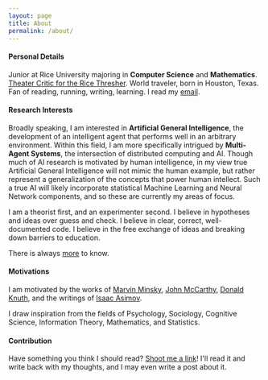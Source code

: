```yaml
---
layout: page
title: About
permalink: /about/
---
```


#### Personal Details

Junior at Rice University majoring in **Computer Science** and **Mathematics**. [Theater Critic for the Rice Thresher](http://www.ricethresher.org/staff/cannon-lewis). World traveler, born in Houston, Texas. Fan of reading, running, writing, learning. I read my [email](mailto:cannon10100@gmail.com).

#### Research Interests

Broadly speaking, I am interested in **Artificial General Intelligence**, the development of an intelligent agent that performs well in an arbitrary environment. Within this field, I am more specifically intrigued by **Multi-Agent Systems**, the intersection of distributed computing and AI. Though much of AI research is motivated by human intelligence, in my view true Artificial General Intelligence will not mimic the human example, but rather represent a generalization of the concepts that power human intellect. Such a true AI will likely incorporate statistical Machine Learning and Neural Network components, and so these are currently my areas of focus.  

I am a theorist first, and an experimenter second. I believe in hypotheses and ideas over guess and check. I believe in clear, correct, well-documented code. I believe in the free exchange of ideas and breaking down barriers to education.

There is always [more](http://arxiv.org/) to know.

#### Motivations

I am motivated by the works of [Marvin Minsky](http://web.media.mit.edu/~minsky/), [John McCarthy](http://www-formal.stanford.edu/jmc/), [Donald Knuth](http://www-cs-faculty.stanford.edu/~uno/), and the writings of [Isaac Asimov](http://www.asimovonline.com/asimov_home_page.html).

I draw inspiration from the fields of Psychology, Sociology, Cognitive Science, Information Theory, Mathematics, and Statistics.

#### Contribution

Have something you think I should read? [Shoot me a link](mailto:cannon10100@gmail.com)! I'll read it and write back with my thoughts, and I may even write a post about it.
